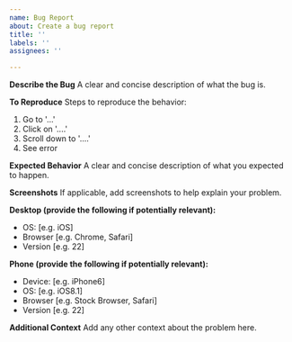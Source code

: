 ```yaml
---
name: Bug Report
about: Create a bug report
title: ''
labels: ''
assignees: ''

---
```


**Describe the Bug**
A clear and concise description of what the bug is.

**To Reproduce**
Steps to reproduce the behavior:
1. Go to '...'
2. Click on '....'
3. Scroll down to '....'
4. See error

**Expected Behavior**
A clear and concise description of what you expected to happen.

**Screenshots**
If applicable, add screenshots to help explain your problem.

**Desktop (provide the following if potentially relevant):**
 - OS: [e.g. iOS]
 - Browser [e.g. Chrome, Safari]
 - Version [e.g. 22]

**Phone (provide the following if potentially relevant):**
 - Device: [e.g. iPhone6]
 - OS: [e.g. iOS8.1]
 - Browser [e.g. Stock Browser, Safari]
 - Version [e.g. 22]

**Additional Context**
Add any other context about the problem here.

